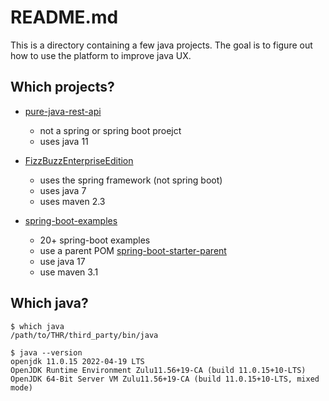 # README.md

This is a directory containing a few java projects. The goal is to figure out how to use the platform to improve java UX.

## Which projects?

- [pure-java-rest-api](https://github.com/piczmar/pure-java-rest-api)
  - not a spring or spring boot proejct
  - uses java 11

- [FizzBuzzEnterpriseEdition](https://github.com/EnterpriseQualityCoding/FizzBuzzEnterpriseEdition)
  - uses the spring framework (not spring boot)
  - uses java 7
  - uses maven 2.3

- [spring-boot-examples](https://github.com/in28minutes/spring-boot-examples)
  - 20+ spring-boot examples
  - use a parent POM [spring-boot-starter-parent](https://mvnrepository.com/artifact/org.springframework.boot/spring-boot-starter-parent)
  - use java 17
  - use maven 3.1

## Which java?

```shell
$ which java
/path/to/THR/third_party/bin/java

$ java --version
openjdk 11.0.15 2022-04-19 LTS
OpenJDK Runtime Environment Zulu11.56+19-CA (build 11.0.15+10-LTS)
OpenJDK 64-Bit Server VM Zulu11.56+19-CA (build 11.0.15+10-LTS, mixed mode)

```
